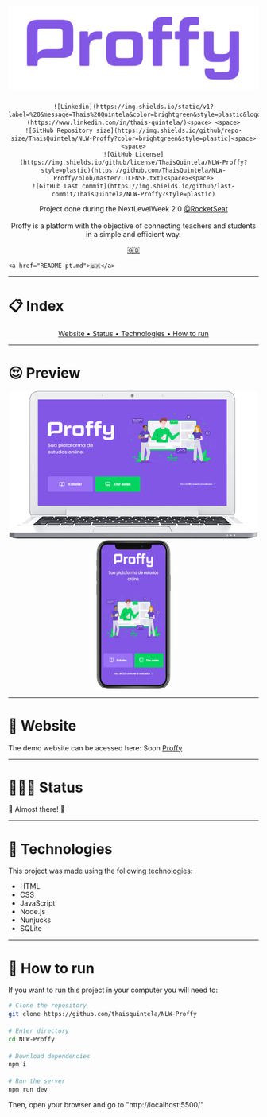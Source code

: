 <h1 align="center"><img src="/.github/logo.png" alt="Proffy" color="#8257E5"></h1>

<div align="center">
    
    ![Linkedin](https://img.shields.io/static/v1?label=%20&message=Thais%20Quintela&color=brightgreen&style=plastic&logo=LinkedIn)(https://www.linkedin.com/in/thais-quintela/)<space> <space>
    ![GitHub Repository size](https://img.shields.io/github/repo-size/ThaisQuintela/NLW-Proffy?color=brightgreen&style=plastic)<space><space>
    ![GitHub License](https://img.shields.io/github/license/ThaisQuintela/NLW-Proffy?style=plastic)(https://github.com/ThaisQuintela/NLW-Proffy/blob/master/LICENSE.txt)<space><space>
    ![GitHub Last commit](https://img.shields.io/github/last-commit/ThaisQuintela/NLW-Proffy?style=plastic)

</div>

<p align="center">Project done during the NextLevelWeek 2.0  <a href="https://github.com/Rocketseat">@RocketSeat</a><br><br>Proffy is a platform with the objective of connecting teachers and students in a simple and efficient way.</p>

<p align="center">
    <a href="README.md">🇬🇧</a>
    
    <a href="README-pt.md">🇧🇷</a>
</p>

---

<h1>📋 Index</h1>
<div align="center">
    <a href="#website">Website • </a>
    <a href="#status">Status • </a>
    <a href="#technologies">Technologies • </a>
    <a href="#run">How to run</a>
</div>

---

<div>
    <h1>😍 Preview</h1>
    <div align="center">
        <img src="/.github/Proffy_laptop.png" alt="PC view" width="500">
        <img src="/.github/Proffy_phone.png" alt="Mobile view" height="300">
    </div>
</div>

---

<div id="website">
    <h1>👾 Website</h1>
    <p>The demo website can be acessed here: Soon
        <a href="">Proffy</a></p>
</div>

---

<div id="status">
    <h1>👷🏻‍♀️ Status</h1>
    <p>🧱 Almost there! 🧱</p>
</div>

---

<div id="technologies">
    <h1>🚀 Technologies</h1>
    <p>This project was made using the following technologies:</p>
    <ul>
        <li>HTML</li>
        <li>CSS</li>
        <li>JavaScript</li>
        <li>Node.js</li>
        <li>Nunjucks</li>
        <li>SQLite</li>
    </ul>
</div>

---

<div id="run">
    <h1>🤔 How to run</h1>
    <p>If you want to run this project in your computer you will need to:</p>
</div>

```bash
# Clone the repository
git clone https://github.com/thaisquintela/NLW-Proffy

# Enter directory
cd NLW-Proffy

# Download dependencies
npm i

# Run the server
npm run dev
```
<p>Then, open your browser and go to "http://localhost:5500/"</p>
